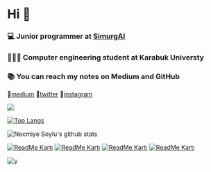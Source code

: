 # Hi  🤗

### 💻 Junior programmer at [SimurgAI](https://www.simurgai.com) 

### 👩🏻‍💻 Computer engineering student at Karabuk Universty

### 📚 You can reach my notes on Medium and GitHub
🔗[medium](https://medium.com/@necmiyesoylu) 🔗[twitter](https://twitter.com/necmiye_soylu) 🔗[instagram](https://www.instagram.com)

![](https://komarev.com/ghpvc/?username=NecmiyeSoylu)

[![Top Langs](https://github-readme-stats.vercel.app/api/top-langs/?username=NecmiyeSoylu&layout=compact&exclude_repo=github-readme-stats,anuraghazra.github.io)](https://github.com/anuraghazra/github-readme-stats)

![Necmiye Soylu's github stats](https://github-readme-stats.vercel.app/api?username=NecmiyeSoylu&hide=contribs,prs,issues,stars&include_all_commits=true&count_private=true&show_icons=true&icon_color=#E3E4FA&text_color=daf7dc&bg_color=151515)

[![ReadMe Kartı](https://github-readme-stats.vercel.app/api/pin/?username=NecmiyeSoylu&repo=c_examples)](https://github.com/anuraghazra/github-readme-stats)
[![ReadMe Kartı](https://github-readme-stats.vercel.app/api/pin/?username=NecmiyeSoylu&repo=cpp_examples)](https://github.com/anuraghazra/github-readme-stats)
[![ReadMe Kartı](https://github-readme-stats.vercel.app/api/pin/?username=NecmiyeSoylu&repo=java_examples)](https://github.com/anuraghazra/github-readme-stats)
[![ReadMe Kartı](https://github-readme-stats.vercel.app/api/pin/?username=NecmiyeSoylu&repo=programmingLanguage_II)](https://github.com/anuraghazra/github-readme-stats)

![y ](https://media-exp2.licdn.com/dms/image/C4D0BAQGAxZB9nanFMg/company-logo_200_200/0/1604772619897?e=2147483647&v=beta&t=SBvpybEkQXhX3NmBmIB_weyyorYhk-XK_qnUYKa0LEg)
